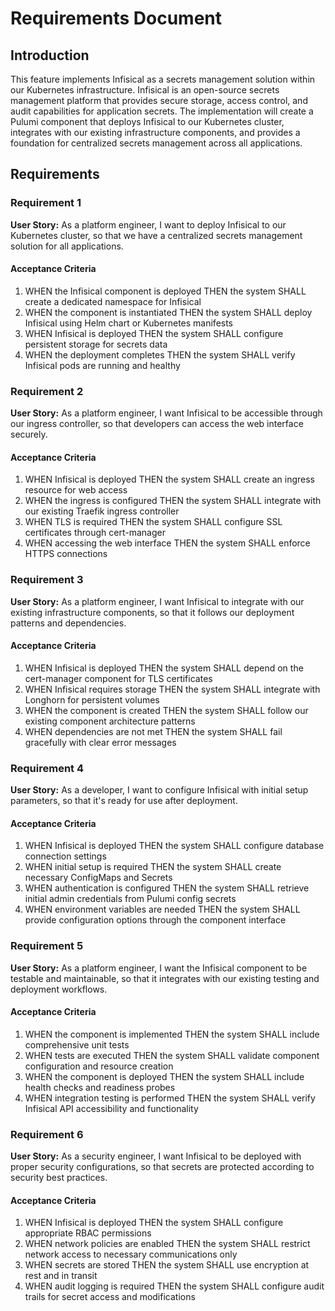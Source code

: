 # Requirements Document

## Introduction

This feature implements Infisical as a secrets management solution within our Kubernetes infrastructure. Infisical is an open-source secrets management platform that provides secure storage, access control, and audit capabilities for application secrets. The implementation will create a Pulumi component that deploys Infisical to our Kubernetes cluster, integrates with our existing infrastructure components, and provides a foundation for centralized secrets management across all applications.

## Requirements

### Requirement 1

**User Story:** As a platform engineer, I want to deploy Infisical to our Kubernetes cluster, so that we have a centralized secrets management solution for all applications.

#### Acceptance Criteria

1. WHEN the Infisical component is deployed THEN the system SHALL create a dedicated namespace for Infisical
2. WHEN the component is instantiated THEN the system SHALL deploy Infisical using Helm chart or Kubernetes manifests
3. WHEN Infisical is deployed THEN the system SHALL configure persistent storage for secrets data
4. WHEN the deployment completes THEN the system SHALL verify Infisical pods are running and healthy

### Requirement 2

**User Story:** As a platform engineer, I want Infisical to be accessible through our ingress controller, so that developers can access the web interface securely.

#### Acceptance Criteria

1. WHEN Infisical is deployed THEN the system SHALL create an ingress resource for web access
2. WHEN the ingress is configured THEN the system SHALL integrate with our existing Traefik ingress controller
3. WHEN TLS is required THEN the system SHALL configure SSL certificates through cert-manager
4. WHEN accessing the web interface THEN the system SHALL enforce HTTPS connections

### Requirement 3

**User Story:** As a platform engineer, I want Infisical to integrate with our existing infrastructure components, so that it follows our deployment patterns and dependencies.

#### Acceptance Criteria

1. WHEN Infisical is deployed THEN the system SHALL depend on the cert-manager component for TLS certificates
2. WHEN Infisical requires storage THEN the system SHALL integrate with Longhorn for persistent volumes
3. WHEN the component is created THEN the system SHALL follow our existing component architecture patterns
4. WHEN dependencies are not met THEN the system SHALL fail gracefully with clear error messages

### Requirement 4

**User Story:** As a developer, I want to configure Infisical with initial setup parameters, so that it's ready for use after deployment.

#### Acceptance Criteria

1. WHEN Infisical is deployed THEN the system SHALL configure database connection settings
2. WHEN initial setup is required THEN the system SHALL create necessary ConfigMaps and Secrets
3. WHEN authentication is configured THEN the system SHALL retrieve initial admin credentials from Pulumi config secrets
4. WHEN environment variables are needed THEN the system SHALL provide configuration options through the component interface

### Requirement 5

**User Story:** As a platform engineer, I want the Infisical component to be testable and maintainable, so that it integrates with our existing testing and deployment workflows.

#### Acceptance Criteria

1. WHEN the component is implemented THEN the system SHALL include comprehensive unit tests
2. WHEN tests are executed THEN the system SHALL validate component configuration and resource creation
3. WHEN the component is deployed THEN the system SHALL include health checks and readiness probes
4. WHEN integration testing is performed THEN the system SHALL verify Infisical API accessibility and functionality

### Requirement 6

**User Story:** As a security engineer, I want Infisical to be deployed with proper security configurations, so that secrets are protected according to security best practices.

#### Acceptance Criteria

1. WHEN Infisical is deployed THEN the system SHALL configure appropriate RBAC permissions
2. WHEN network policies are enabled THEN the system SHALL restrict network access to necessary communications only
3. WHEN secrets are stored THEN the system SHALL use encryption at rest and in transit
4. WHEN audit logging is required THEN the system SHALL configure audit trails for secret access and modifications